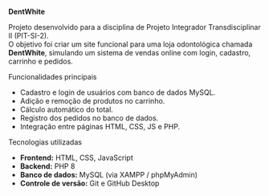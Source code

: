 **DentWhite**

Projeto desenvolvido para a disciplina de Projeto Integrador Transdisciplinar II (PIT-SI-2).  
O objetivo foi criar um site funcional para uma loja odontológica chamada **DentWhite**, simulando um sistema de vendas online com login, cadastro, carrinho e pedidos.

Funcionalidades principais

- Cadastro e login de usuários com banco de dados MySQL.  
- Adição e remoção de produtos no carrinho.  
- Cálculo automático do total.  
- Registro dos pedidos no banco de dados.  
- Integração entre páginas HTML, CSS, JS e PHP.  

Tecnologias utilizadas

- **Frontend:** HTML, CSS, JavaScript  
- **Backend:** PHP 8  
- **Banco de dados:** MySQL (via XAMPP / phpMyAdmin)  
- **Controle de versão:** Git e GitHub Desktop  

